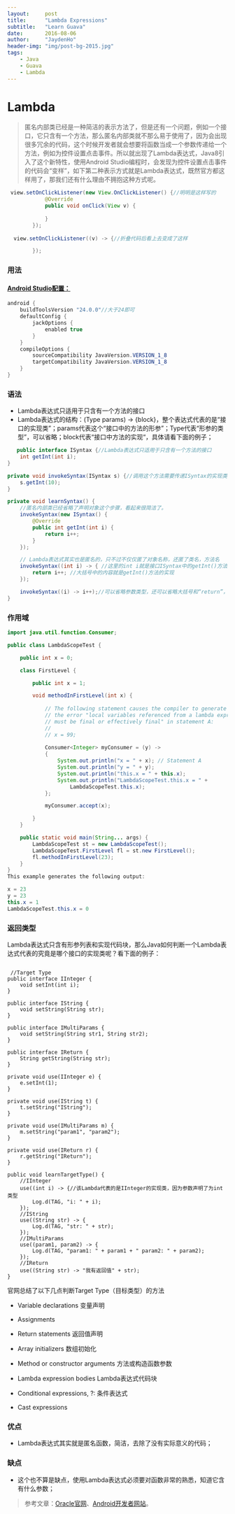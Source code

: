 ```yaml
---
layout:		post
title:		"Lambda Expressions"
subtitle:	"Learn Guava"
date:		2016-08-06
author:		"JaydenHo"
header-img: "img/post-bg-2015.jpg"
tags:
    - Java
    - Guava
    - Lambda
---
```


# Lambda 

> 匿名内部类已经是一种简洁的表示方法了，但是还有一个问题，例如一个接口，它只含有一个方法，那么匿名内部类就不那么易于使用了，因为会出现很多冗余的代码，这个时候开发者就会想要将函数当成一个参数传递给一个方法，例如为控件设置点击事件。所以就出现了Lambda表达式，Java8引入了这个新特性，使用Android Studio编程时，会发现为控件设置点击事件的代码会“变样”，如下第二种表示方式就是Lambda表达式，既然官方都这样用了，那我们还有什么理由不拥抱这种方式呢。

```java
 view.setOnClickListener(new View.OnClickListener() {//明明是这样写的
            @Override
            public void onClick(View v) {
                
            }
        });
        
  view.setOnClickListener((v) -> {//折叠代码后看上去变成了这样

        });  
```

### 用法

#### [Android Studio配置：](https://developer.android.com/preview/j8-jack.html#supported-features)
    
```java
android {
    buildToolsVersion "24.0.0"//大于24即可
    defaultConfig {
        jackOptions {
            enabled true
        }
    }
    compileOptions {
        sourceCompatibility JavaVersion.VERSION_1_8
        targetCompatibility JavaVersion.VERSION_1_8
    }
}
```
		
### 语法

- Lambda表达式只适用于只含有一个方法的接口
- Lambda表达式的结构：(Type params) -> {block}，整个表达式代表的是“接口的实现类”；params代表这个“接口中的方法的形参”；Type代表“形参的类型”，可以省略；block代表“接口中方法的实现“，具体请看下面的例子；

```java
   public interface ISyntax {//Lambda表达式只适用于只含有一个方法的接口
    int getInt(int i);
}

private void invokeSyntax(ISyntax s) {//调用这个方法需要传递ISyntax的实现类
    s.getInt(10);
}

private void learnSyntax() {
    //匿名内部类已经省略了声明对象这个步骤，看起来很简洁了。
    invokeSyntax(new ISyntax() {
        @Override
        public int getInt(int i) {
            return i++;
        }
    });

    // Lambda表达式其实也是匿名的，只不过不仅仅匿了对象名称，还匿了类名，方法名
    invokeSyntax((int i) -> { //这里的int i就是接口ISyntax中的getInt()方法中的参数
        return i++; //大括号中的内容就是getInt()方法的实现
    });

    invokeSyntax((i) -> i++);//可以省略参数类型，还可以省略大括号和“return”，直接写返回值
}
```

### 作用域

```java
import java.util.function.Consumer;

public class LambdaScopeTest {

    public int x = 0;

    class FirstLevel {

        public int x = 1;

        void methodInFirstLevel(int x) {
            
            // The following statement causes the compiler to generate
            // the error "local variables referenced from a lambda expression
            // must be final or effectively final" in statement A:
            //
            // x = 99;
            
            Consumer<Integer> myConsumer = (y) -> 
            {
                System.out.println("x = " + x); // Statement A
                System.out.println("y = " + y);
                System.out.println("this.x = " + this.x);
                System.out.println("LambdaScopeTest.this.x = " +
                    LambdaScopeTest.this.x);
            };

            myConsumer.accept(x);

        }
    }

    public static void main(String... args) {
        LambdaScopeTest st = new LambdaScopeTest();
        LambdaScopeTest.FirstLevel fl = st.new FirstLevel();
        fl.methodInFirstLevel(23);
    }
}
This example generates the following output:

x = 23
y = 23
this.x = 1
LambdaScopeTest.this.x = 0
```

### 返回类型
    
Lambda表达式只含有形参列表和实现代码块，那么Java如何判断一个Lambda表达式代表的究竟是哪个接口的实现类呢？看下面的例子：
    
```

 //Target Type
public interface IInteger {
    void setInt(int i);
}

public interface IString {
    void setString(String str);
}

public interface IMultiParams {
    void setString(String str1, String str2);
}

public interface IReturn {
    String getString(String str);
}

private void use(IInteger e) {
    e.setInt(1);
}

private void use(IString t) {
    t.setString("IString");
}

private void use(IMultiParams m) {
    m.setString("param1", "param2");
}

private void use(IReturn r) {
    r.getString("IReturn");
}

public void learnTargetType() {
    //IInteger
    use((int i) -> {//该Lambda代表的是IInteger的实现类，因为参数声明了为int类型
        Log.d(TAG, "i: " + i);
    });
    //IString
    use((String str) -> {
        Log.d(TAG, "str: " + str);
    });
    //IMultiParams
    use((param1, param2) -> {
        Log.d(TAG, "param1: " + param1 + " param2: " + param2);
    });
    //IReturn
    use((String str) -> "我有返回值" + str);
}

```
		
官网总结了以下几点判断Target Type（目标类型）的方法
   
- Variable declarations 变量声明

- Assignments   

- Return statements     返回值声明

- Array initializers    数组初始化

- Method or constructor arguments   方法或构造函数参数

- Lambda expression bodies  Lambda表达式代码块

- Conditional expressions, ?: 条件表达式

- Cast expressions  
    
### 优点
 - Lambda表达式其实就是匿名函数，简洁，去除了没有实际意义的代码；
 
### 缺点
 - 这个也不算是缺点，使用Lambda表达式必须要对函数非常的熟悉，知道它含有什么参数；
        
>  参考文章：[Oracle官网](https://docs.oracle.com/javase/tutorial/java/javaOO/lambdaexpressions.html#syntax)、[Android开发者网站](https://developer.android.com/preview/j8-jack.html#supported-features)。

